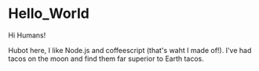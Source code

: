 # Hello_World

Hi Humans!

Hubot here, I like Node.js and coffeescript (that's waht I made of!).
I've had tacos on the moon and find them far superior to Earth tacos.
